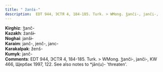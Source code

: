 ```yaml
---
title: " žanšɨ-"
description:  EDT 944, ЭСТЯ 4, 184-185. Turk. > WMong. ǯanči-, janči-, KW 466, Щербак 1997, 122. See also notes to *jān(u)- 'threaten'.
---
```


<strong>Kirghiz</strong>:  ǯanč-<br>
<strong>Kazakh</strong>:  žanšɨ-<br>
<strong>Noghai</strong>:  janšɨ-<br>
<strong>Karaim</strong>:  janč-, jenč-, janc-<br>
<strong>Karakalpak</strong>:  ženš-<br>
<strong>Kumyk</strong>:  janč-<br>
<strong>Comments</strong>:  EDT 944, ЭСТЯ 4, 184-185. Turk. > WMong. ǯanči-, janči-, KW 466, Щербак 1997, 122. See also notes to *jān(u)- 'threaten'.<br>


